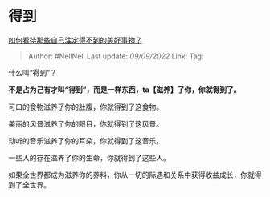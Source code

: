 # 得到
[如何看待那些自己注定得不到的美好事物？](https://www.zhihu.com/question/430912228/answer/2664966318)

> Author: #NellNell
> Last update: *09/09/2022*
> Link:
> Tag:

什么叫“得到”？

**不是占为己有才叫“得到”，而是一样东西，ta【滋养】了你，你就得到了。**

可口的食物滋养了你的肚腹，你就得到了这食物。

美丽的风景滋养了你的眼目，你就得到了这风景。

动听的音乐滋养了你的耳朵，你就得到了这音乐。

一些人的存在滋养了你的生命，你就得到了这些人。

如果全世界都成为滋养你的养料，你从一切的际遇和关系中获得收益成长，你就得到了全世界。
